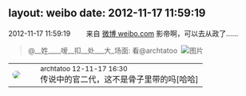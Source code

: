 layout: weibo
date: 2012-11-17 11:59:19
---
<meta name="referrer" content="no-referrer" />

2012-11-17 11:59:19  &nbsp;&nbsp;&nbsp;&nbsp;&nbsp;&nbsp; 来自 <a href="http://weibo.com/" rel="nofollow">微博 weibo.com</a>
影帝啊，可以去从政了……
>  @__姓____嗳__扣__处___大_场面: 看@archtatoo ​​​
>  ![图片](https://ww1.sinaimg.cn/large/8c6896bajw1dxlvhavu35j.jpg)

<table style="width: 100%;">
  <tr>
    <td style="width: 40px;"><img style="border-radius:50%" src="https://tvax2.sinaimg.cn/crop.0.0.512.512.50/4a01d5b6ly8ghqi7eygpqj20e80e875s.jpg?KID=imgbed,tva&Expires=1624464798&ssig=Id6TJnsDkX"></td>
    <td colspan="2"><small>archtatoo 12-11-17 16:30</small><br/>传说中的官二代，这不是骨子里带的吗[哈哈]</td>
  </tr>
</table>
